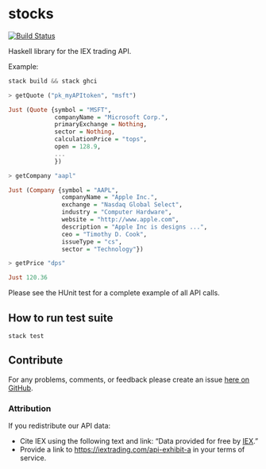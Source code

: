 # stocks

[![Build Status](https://travis-ci.org/dabcoder/stocks.svg?branch=master)](https://travis-ci.org/dabcoder/stocks)

Haskell library for the IEX trading API.

Example:

```haskell
stack build && stack ghci

> getQuote ("pk_myAPItoken", "msft")

Just (Quote {symbol = "MSFT",
             companyName = "Microsoft Corp.",
             primaryExchange = Nothing,
             sector = Nothing,
             calculationPrice = "tops",
             open = 128.9,
             ...
             })

> getCompany "aapl"

Just (Company {symbol = "AAPL",
               companyName = "Apple Inc.",
               exchange = "Nasdaq Global Select",
               industry = "Computer Hardware",
               website = "http://www.apple.com",
               description = "Apple Inc is designs ...",
               ceo = "Timothy D. Cook",
               issueType = "cs",
               sector = "Technology"})

> getPrice "dps"

Just 120.36
```

Please see the HUnit test for a complete example
of all API calls.

## How to run test suite
```
stack test
```

## Contribute

For any problems, comments, or feedback please create an
issue [here on GitHub](https://github.com/dabcoder/stocks/issues).

### Attribution
If you redistribute our API data:

* Cite IEX using the following text and link: “Data provided for free by [IEX](https://iextrading.com/developer).”
* Provide a link to https://iextrading.com/api-exhibit-a in your terms of service.
